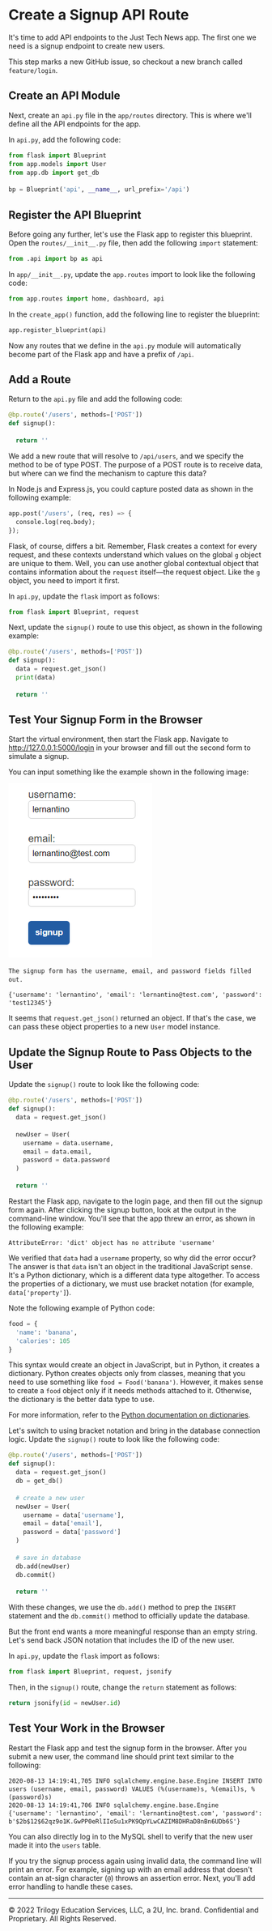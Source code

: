 # Create a Signup API Route

It's time to add API endpoints to the Just Tech News app. The first one we need is a signup endpoint to create new users.

This step marks a new GitHub issue, so checkout a new branch called `feature/login`.

## Create an API Module

Next, create an `api.py` file in the `app/routes` directory. This is where we'll define all the API endpoints for the app.

In `api.py`, add the following code:

```python
from flask import Blueprint
from app.models import User
from app.db import get_db

bp = Blueprint('api', __name__, url_prefix='/api')
```

## Register the API Blueprint

Before going any further, let's use the Flask app to register this blueprint. Open the `routes/__init__.py` file, then add the following `import` statement:

```python
from .api import bp as api
```

In `app/__init__.py`, update the `app.routes` import to look like the following code:

```python
from app.routes import home, dashboard, api
```

In the `create_app()` function, add the following line to register the blueprint:

```python
app.register_blueprint(api)
```

Now any routes that we define in the `api.py` module will automatically become part of the Flask app and have a prefix of `/api`.

## Add a Route

Return to the `api.py` file and add the following code:

```python
@bp.route('/users', methods=['POST'])
def signup():

  return ''
```

We add a new route that will resolve to `/api/users`, and we specify the method to be of type POST. The purpose of a POST route is to receive data, but where can we find the mechanism to capture this data?

In Node.js and Express.js, you could capture posted data as shown in the following example:

```python
app.post('/users', (req, res) => {
  console.log(req.body);
});
```

Flask, of course, differs a bit. Remember, Flask creates a context for every request, and these contexts understand which values on the global `g` object are unique to them. Well, you can use another global contextual object that contains information about the `request` itself—the request object. Like the `g` object, you need to import it first.

In `api.py`, update the `flask` import as follows:

```python
from flask import Blueprint, request
```

Next, update the `signup()` route to use this object, as shown in the following example:

```python
@bp.route('/users', methods=['POST'])
def signup():
  data = request.get_json()
  print(data)

  return ''
```

## Test Your Signup Form in the Browser

Start the virtual environment, then start the Flask app. Navigate to http://127.0.0.1:5000/login in your browser and fill out the second form to simulate a signup.

You can input something like the example shown in the following image:

![](../Image/400-signup-form.png)

`The signup form has the username, email, and password fields filled out.`

```console
{'username': 'lernantino', 'email': 'lernantino@test.com', 'password': 'test12345'}
```

It seems that `request.get_json()` returned an object. If that's the case, we can pass these object properties to a new `User` model instance.

## Update the Signup Route to Pass Objects to the User

Update the `signup()` route to look like the following code:

```python
@bp.route('/users', methods=['POST'])
def signup():
  data = request.get_json()
  
  newUser = User(
    username = data.username,
    email = data.email,
    password = data.password
  )

  return ''
```

Restart the Flask app, navigate to the login page, and then fill out the signup form again. After clicking the signup button, look at the output in the command-line window. You'll see that the app threw an error, as shown in the following example:

```console
AttributeError: 'dict' object has no attribute 'username'
```

We verified that `data` had a `username` property, so why did the error occur? The answer is that `data` isn't an object in the traditional JavaScript sense. It's a Python dictionary, which is a different data type altogether. To access the properties of a dictionary, we must use bracket notation (for example, `data['property']`).

Note the following example of Python code:

```python
food = {
  'name': 'banana',
  'calories': 105
}
```

This syntax would create an object in JavaScript, but in Python, it creates a dictionary. Python creates objects only from classes, meaning that you need to use something like `food = Food('banana')`. However, it makes sense to create a `food` object only if it needs methods attached to it. Otherwise, the dictionary is the better data type to use.

For more information, refer to the [Python documentation on dictionaries](https://docs.python.org/3/tutorial/datastructures.html#dictionaries).

Let's switch to using bracket notation and bring in the database connection logic. Update the `signup()` route to look like the following code:

```python
@bp.route('/users', methods=['POST'])
def signup():
  data = request.get_json()
  db = get_db()

  # create a new user
  newUser = User(
    username = data['username'],
    email = data['email'],
    password = data['password']
  )

  # save in database
  db.add(newUser)
  db.commit()

  return ''
```

With these changes, we use the `db.add()` method to prep the `INSERT` statement and the `db.commit()` method to officially update the database.

But the front end wants a more meaningful response than an empty string. Let's send back JSON notation that includes the ID of the new user.

In `api.py`, update the `flask` import as follows:

```python
from flask import Blueprint, request, jsonify
```

Then, in the `signup()` route, change the `return` statement as follows:

```python
return jsonify(id = newUser.id)
```

## Test Your Work in the Browser

Restart the Flask app and test the signup form in the browser. After you submit a new user, the command line should print text similar to the following:

```console
2020-08-13 14:19:41,705 INFO sqlalchemy.engine.base.Engine INSERT INTO users (username, email, password) VALUES (%(username)s, %(email)s, %(password)s)
2020-08-13 14:19:41,706 INFO sqlalchemy.engine.base.Engine {'username': 'lernantino', 'email': 'lernantino@test.com', 'password': b'$2b$12$62qz9o1K.GwPP0eRlIIoSu1xPK9QpYLwCAZIM8DHRaD8nBn6UDb6S'}
```

You can also directly log in to the MySQL shell to verify that the new user made it into the `users` table.

If you try the signup process again using invalid data, the command line will print an error. For example, signing up with an email address that doesn't contain an at-sign character (`@`) throws an assertion error. Next, you'll add error handling to handle these cases.

---
© 2022 Trilogy Education Services, LLC, a 2U, Inc. brand. Confidential and Proprietary. All Rights Reserved.
